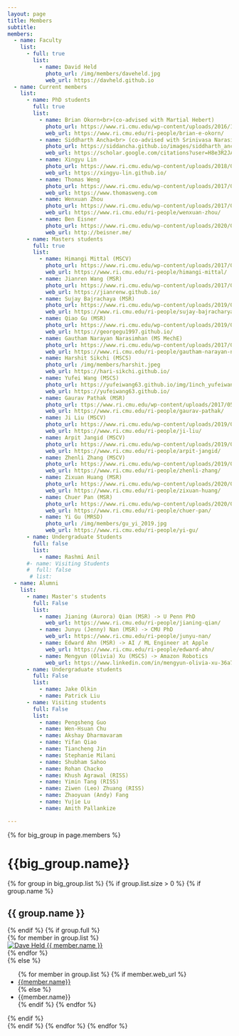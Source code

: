 ```yaml
---
layout: page
title: Members
subtitle:
members:
  - name: Faculty
    list:
      - full: true
        list:
          - name: David Held
            photo_url: /img/members/daveheld.jpg
            web_url: https://davheld.github.io
  - name: Current members
    list:
      - name: PhD students
        full: true
        list:
          - name: Brian Okorn<br>(co-advised with Martial Hebert)
            photo_url: https://www.ri.cmu.edu/wp-content/uploads/2016/12/okorn_brian_2019.jpg
            web_url: https://www.ri.cmu.edu/ri-people/brian-e-okorn/
          - name: Siddharth Ancha<br> (co-advised with Srinivasa Narasimhan)
            photo_url: https://siddancha.github.io/images/siddharth_ancha_520_780.png
            web_url: https://scholar.google.com/citations?user=H8e3R2JADJEC&hl=en
          - name: Xingyu Lin 
            photo_url: https://www.ri.cmu.edu/wp-content/uploads/2018/01/Xingyu.Lin_-1.jpg
            web_url: https://xingyu-lin.github.io/
          - name: Thomas Weng
            photo_url: https://www.ri.cmu.edu/wp-content/uploads/2017/04/weng_thomas_2018.jpg
            web_url: https://www.thomasweng.com
          - name: Wenxuan Zhou
            photo_url: https://www.ri.cmu.edu/wp-content/uploads/2017/07/zhou_wenxuan_2019_1.jpg
            web_url: https://www.ri.cmu.edu/ri-people/wenxuan-zhou/
          - name: Ben Eisner
            photo_url: https://www.ri.cmu.edu/wp-content/uploads/2020/07/Eisner_Benjamin_2020.png
            web_url: http://beisner.me/
      - name: Masters students
        full: true
        list:
          - name: Himangi Mittal (MSCV)
            photo_url: https://www.ri.cmu.edu/wp-content/uploads/2017/05/nophoto_faceboard_white.jpg
            web_url: https://www.ri.cmu.edu/ri-people/himangi-mittal/
          - name: Jianren Wang (MSR)
            photo_url: https://www.ri.cmu.edu/wp-content/uploads/2017/05/nophoto_faceboard_white.jpg
            web_url: https://jianrenw.github.io/
          - name: Sujay Bajrachaya (MSR)
            photo_url: https://www.ri.cmu.edu/wp-content/uploads/2019/08/bajracharya_sujay_2019_2.jpg
            web_url: https://www.ri.cmu.edu/ri-people/sujay-bajracharya/
          - name: Qiao Gu (MSR)
            photo_url: https://www.ri.cmu.edu/wp-content/uploads/2019/08/gu_qiao_2019_1.jpg
            web_url: https://georgegu1997.github.io/
          - name: Gautham Narayan Narasimhan (MS MechE)
            photo_url: https://www.ri.cmu.edu/wp-content/uploads/2017/05/nophoto_faceboard_white.jpg
            web_url: https://www.ri.cmu.edu/ri-people/gautham-narayan-narasimhan/
          - name: Harshit Sikchi (MSCS)
            photo_url: /img/members/harshit.jpeg
            web_url: https://hari-sikchi.github.io/
          - name: Yufei Wang (MSCS)
            photo_url: https://yufeiwang63.github.io/img/1inch_yufeiwang.jpg
            web_url: https://yufeiwang63.github.io/
          - name: Gaurav Pathak (MSR)
            photo_url: ttps://www.ri.cmu.edu/wp-content/uploads/2017/05/nophoto_faceboard_white.jpg
            web_url: https://www.ri.cmu.edu/ri-people/gaurav-pathak/
          - name: Ji Liu (MSCV)
            photo_url: https://www.ri.cmu.edu/wp-content/uploads/2019/07/liu_ji_2019_2.jpg
            web_url: https://www.ri.cmu.edu/ri-people/ji-liu/
          - name: Arpit Jangid (MSCV)
            photo_url: https://www.ri.cmu.edu/wp-content/uploads/2019/07/jangid_arpit_2019_2.jpg
            web_url: https://www.ri.cmu.edu/ri-people/arpit-jangid/
          - name: Zhenli Zhang (MSCV)
            photo_url: https://www.ri.cmu.edu/wp-content/uploads/2019/07/zhang_zhenli_2019_1.jpg
            web_url: https://www.ri.cmu.edu/ri-people/zhenli-zhang/
          - name: Zixuan Huang (MSR)
            photo_url: https://www.ri.cmu.edu/wp-content/uploads/2020/08/huang_zixuan_2020.jpg
            web_url: https://www.ri.cmu.edu/ri-people/zixuan-huang/
          - name: Chuer Pan (MSR)
            photo_url: https://www.ri.cmu.edu/wp-content/uploads/2020/08/pan_chu-er_2020.jpg
            web_url: https://www.ri.cmu.edu/ri-people/chuer-pan/
          - name: Yi Gu (MRSD)
            photo_url: /img/members/gu_yi_2019.jpg
            web_url: https://www.ri.cmu.edu/ri-people/yi-gu/
      - name: Undergraduate Students
        full: false
        list:
          - name: Rashmi Anil
      #- name: Visiting Students
      #  full: false
       # list:
  - name: Alumni
    list:
      - name: Master's students
        full: False
        list:
          - name: Jianing (Aurora) Qian (MSR) -> U Penn PhD
            web_url: https://www.ri.cmu.edu/ri-people/jianing-qian/
          - name: Junyu (Jenny) Nan (MSR) -> CMU PhD
            web_url: https://www.ri.cmu.edu/ri-people/junyu-nan/
          - name: Edward Ahn (MSR) -> AI / ML Engineer at Apple
            web_url: https://www.ri.cmu.edu/ri-people/edward-ahn/
          - name: Mengyun (Olivia) Xu (MSCS) -> Amazon Robotics
            web_url: https://www.linkedin.com/in/mengyun-olivia-xu-36a7ab126
      - name: Undergraduate students
        full: False
        list:
          - name: Jake Olkin
          - name: Patrick Liu
      - name: Visiting students
        full: False
        list:
          - name: Pengsheng Guo 
          - name: Wen-Hsuan Chu
          - name: Akshay Dharmavaram
          - name: Yifan Qiao
          - name: Tiancheng Jin
          - name: Stephanie Milani
          - name: Shubham Sahoo
          - name: Rohan Chacko
          - name: Khush Agrawal (RISS)
          - name: Yimin Tang (RISS)
          - name: Ziwen (Leo) Zhuang (RISS)
          - name: Zhaoyuan (Andy) Fang
          - name: Yujie Lu
          - name: Amith Pallankize

---
```


<div class="row">
  {% for big_group in page.members %}
    <h1> {{big_group.name}} </h1>
    {% for group in big_group.list %}
    {% if group.list.size > 0 %}
      {% if group.name %}
        <h2>{{ group.name }}</h2>
      {% endif %}
      {% if group.full %}
      <div class="row member-row">
        {% for member in group.list %}
          <div class="col-xl-2 col-lg-2 col-md-3 text-center col-sm-6 col-xs-6 member-col">
            <a target="_blank" href="{{ member.web_url }}">
              <img class="img-responsive" src="{{ member.photo_url }}" alt="Dave Held">
            </a>
            <a target="_blank" href="{{ member.web_url }}">
              {{ member.name }}
            </a>
          </div>
        {% endfor %}
      </div>
      {% else %}
        <ul>
          {% for member in group.list %}
            {% if member.web_url %}
              <li><a href="{{member.web_url}}"> {{member.name}} </a></li>
            {% else %}
              <li><a> {{member.name}} </a></li>
            {% endif %}
          {% endfor %}
        </ul>
      {% endif %}
    <br>
    {% endif %}
    {% endfor %}
  {% endfor %}
</div>


<!-- <h3 id="undergraduate-students">Undergraduate students</h3>
<ul>
</ul>
</div> -->

<!-- <h2 id="collaborators">Collaborators</h2> -->
<!-- <ul>
  <li><a href="https://www.cs.cmu.edu/~astein/">Aaron Steinfeld</a></li>
  <li><a href="https://www.cs.cmu.edu/~kkitani/">Kris Kitani</a></li>
  <li><a href="http://www.lauravherlant.com/">Laura Herlant</a></li>
</ul> -->

